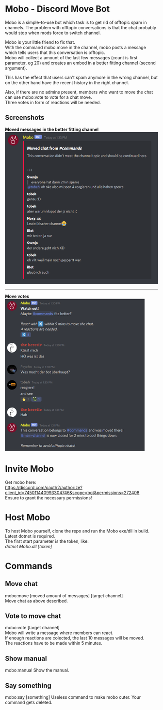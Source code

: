 # Mobo - Discord Move Bot

Mobo is a simple-to-use bot which task is to get rid of offtopic spam in channels.
The problem with offtopic conversations is that the chat probably would stop when mods force to switch channel.

Mobo is your little friend to fix that.  
With the command mobo:move in the channel, mobo posts a message which tells users that this conversation is offtopic.  
Mobo will collect a amount of the last few messages (count is first parameter, eg 20) and creates an embed in a better fitting channel (second argument).
  
This has the effect that users can't spam anymore in the wrong channel, but on the other hand have the recent history in the right channel.  

Also, if there are no admins present, members who want to move the chat can use mobo:vote to vote for a chat move.  
Three votes in form of reactions will be needed.

## Screenshots
**Moved messages in the better fitting channel**  
<img src="moboMovedChat.png" height="500px">  
 
---  
**Move votes**    
<img src="moboVote.png" height="500px">  

# Invite Mobo  
Get mobo here:    
https://discord.com/oauth2/authorize?client_id=745011440993304746&scope=bot&permissions=272408  
Ensure to grant the necessary permissions!

# Host Mobo
To host Mobo yourself, clone the repo and run the Mobo exe/dll in build.  
Latest dotnet is required.  
The first start parameter is the token, like:  
*dotnet Mobo.dll [token]*

# Commands

## Move chat
mobo:move [moved amount of messages] [target channel]  
Move chat as above described.

## Vote to move chat
mobo:vote [target channel]  
Mobo will write a message where members can react.  
If enough reactions are colected, the last 10 messages will be moved.  
The reactions have to be made within 5 minutes.  

## Show manual
mobo:manual 
Show the manual.  

## Say something
mobo:say [something]
Useless command to make mobo cuter. Your command gets deleted.
